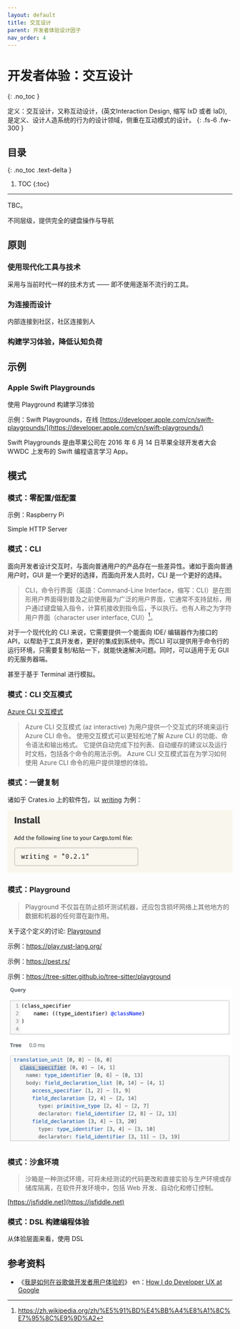 ```yaml
---
layout: default
title: 交互设计
parent: 开发者体验设计因子
nav_order: 4
---
```


# 开发者体验：交互设计
{: .no_toc }


定义：交互设计，又称互动设计，(英文Interaction Design, 缩写 IxD 或者 IaD),是定义、设计人造系统的行为的设计领域，侧重在互动模式的设计。 
{: .fs-6 .fw-300 }

## 目录
{: .no_toc .text-delta }

1. TOC
{:toc}

---

TBC。

不同层级，提供完全的键盘操作与导航

## 原则 

### 使用现代化工具与技术

采用与当前时代一样的技术方式 —— 即不使用逐渐不流行的工具。

### 为连接而设计

内部连接到社区，社区连接到人

### 构建学习体验，降低认知负荷


## 示例

### Apple Swift Playgrounds

使用 Playground 构建学习体验

示例：Swift Playgrounds，在线 [https://developer.apple.com/cn/swift-playgrounds/](https://developer.apple.com/cn/swift-playgrounds/)

Swift Playgrounds 是由苹果公司在 2016 年 6 月 14 日苹果全球开发者大会 WWDC 上发布的 Swift 编程语言学习 App。

## 模式

### 模式：零配置/低配置

示例：Raspberry Pi

Simple HTTP Server

### 模式：CLI

面向开发者设计交互时，与面向普通用户的产品存在一些差异性。诸如于面向普通用户时，GUI 是一个更好的选择，而面向开发人员时，CLI 是一个更好的选择。

> CLI，命令行界面（英語：Command-Line Interface，缩写：CLI）是在图形用户界面得到普及之前使用最为广泛的用户界面，它通常不支持鼠标，用户通过键盘输入指令，计算机接收到指令后，予以执行。也有人称之为字符用户界面（character user interface, CUI）[^cli]。

[^cli]: https://zh.wikipedia.org/zh/%E5%91%BD%E4%BB%A4%E8%A1%8C%E7%95%8C%E9%9D%A2

对于一个现代化的 CLI 来说，它需要提供一个能面向 IDE/ 编辑器作为接口的 API，以帮助于工具开发者，更好的集成到系统中。而CLI 可以提供用于命令行的运行环境，只需要复制/粘贴一下，就能快速解决问题。同时，可以适用于无 GUI 的无服务器端。

甚至于基于 Terminal 进行模拟。

### 模式：CLI 交互模式

[Azure CLI 交互模式](https://docs.microsoft.com/zh-cn/cli/azure/interactive-azure-cli)

> Azure CLI 交互模式 (az interactive) 为用户提供一个交互式的环境来运行 Azure CLI 命令。 使用交互模式可以更轻松地了解 Azure CLI 的功能、命令语法和输出格式。 它提供自动完成下拉列表、自动缓存的建议以及运行时文档，包括各个命令的用法示例。 Azure CLI 交互模式旨在为学习如何使用 Azure CLI 命令的用户提供理想的体验。

### 模式：一键复制

诸如于 Crates.io 上的软件包，以 [writing](https://crates.io/crates/writing) 为例：

![Writing 示例](/image/writing-copy.png)

### 模式：Playground

> Playground 不仅旨在防止损坏测试机器，还应包含损坏网络上其他地方的数据和机器的任何潜在副作用。

关于这个定义的讨论: [Playground](https://english.stackexchange.com/questions/502671/what-does-playground-mean-in-an-informatics-educational-context)

示例：https://play.rust-lang.org/

示例：https://pest.rs/

示例：https://tree-sitter.github.io/tree-sitter/playground

![Tree Sitter 示例](/image/tree-sitter-sample.png)

### 模式：沙盒环境

> 沙箱是一种测试环境，可将未经测试的代码更改和直接实验与生产环境或存储库隔离，在软件开发环境中，包括 Web 开发、自动化和修订控制。 

[https://jsfiddle.net](https://jsfiddle.net)


### 模式：DSL 构建编程体验 

从体验层面来看，使用 DSL

## 参考资料

- 《[我是如何在谷歌做开发者用户体验的](https://github.com/xitu/gold-miner/blob/master/TODO/how-i-do-developer-ux-at-google.md)》 en：[How I do Developer UX at Google](https://medium.com/google-design/how-i-do-developer-ux-at-google-b21646c2c4df)
